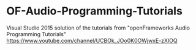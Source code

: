 # OF-Audio-Programming-Tutorials
Visual Studio 2015 solution of the tutorials from "openFrameworks Audio Programming Tutorials" https://www.youtube.com/channel/UCBOk_JOo0K0OWjwxE-zXlOQ
